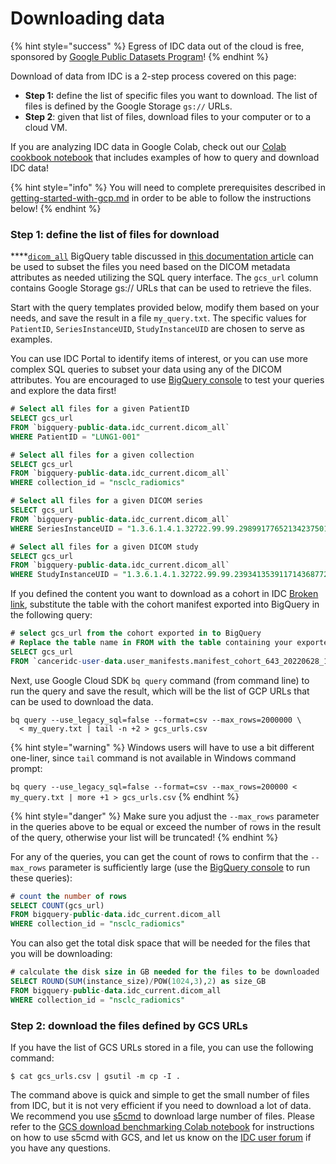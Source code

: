 # Downloading data

{% hint style="success" %}
Egress of IDC data out of the cloud is free, sponsored by [Google Public Datasets Program](https://console.cloud.google.com/marketplace/product/gcp-public-data-idc/nci-idc-data)!&#x20;
{% endhint %}

Download of data from IDC is a 2-step process covered on this page:

* **Step 1:** define the list of specific files you want to download. The list of files is defined by the Google Storage `gs://` URLs.&#x20;
* **Step 2**: given that list of files, download files to your computer or to a cloud VM.&#x20;

If you are analyzing IDC data in Google Colab, check out our [Colab cookbook notebook](https://github.com/ImagingDataCommons/IDC-Examples/blob/master/notebooks/cookbook.ipynb) that includes examples of how to query and download IDC data!

{% hint style="info" %}
You will need to complete prerequisites described in [getting-started-with-gcp.md](../introduction/getting-started-with-gcp.md "mention") in order to be able to follow the instructions below!
{% endhint %}

### Step 1: define the list of files for download&#x20;

****[`dicom_all`](https://console.cloud.google.com/bigquery?p=bigquery-public-data\&d=idc\_current\&t=dicom\_all\&page=table) BigQuery table discussed in [this documentation article](https://learn.canceridc.dev/data/organization-of-data/files-and-metadata#bigquery-tables) can be used to subset the files you need based on the DICOM metadata attributes as needed utilizing the SQL query interface. The `gcs_url` column contains Google Storage gs:// URLs that can be used to retrieve the files.

Start with the query templates provided below, modify them based on your needs, and save the result in a file `my_query.txt`. The specific values for `PatientID`, `SeriesInstanceUID`, `StudyInstanceUID` are chosen to serve as examples.&#x20;

You can use IDC Portal to identify items of interest, or you can use more complex SQL queries to subset your data using any of the DICOM attributes. You are encouraged to use [BigQuery console](https://console.cloud.google.com/bigquery) to test your queries and explore the data first!

```sql
# Select all files for a given PatientID
SELECT gcs_url
FROM `bigquery-public-data.idc_current.dicom_all`
WHERE PatientID = "LUNG1-001"
```

```sql
# Select all files for a given collection
SELECT gcs_url
FROM `bigquery-public-data.idc_current.dicom_all`
WHERE collection_id = "nsclc_radiomics"
```

```sql
# Select all files for a given DICOM series
SELECT gcs_url
FROM `bigquery-public-data.idc_current.dicom_all`
WHERE SeriesInstanceUID = "1.3.6.1.4.1.32722.99.99.298991776521342375010861296712563382046"
```

```sql
# Select all files for a given DICOM study
SELECT gcs_url
FROM `bigquery-public-data.idc_current.dicom_all`
WHERE StudyInstanceUID = "1.3.6.1.4.1.32722.99.99.239341353911714368772597187099978969331"
```

If you defined the content you want to download as a cohort in IDC [Broken link](broken-reference "mention"), substitute the table with the cohort manifest exported into BigQuery in the following query:

```sql
# select gcs_url from the cohort exported in to BigQuery
# Replace the table name in FROM with the table containing your exported manifest!
SELECT gcs_url
FROM `canceridc-user-data.user_manifests.manifest_cohort_643_20220628_165636`
```

Next, use Google Cloud SDK `bq query` command (from command line) to run the query and save the result, which will be the list of GCP URLs that can be used to download the data.

```shell
bq query --use_legacy_sql=false --format=csv --max_rows=2000000 \
  < my_query.txt | tail -n +2 > gcs_urls.csv
```

{% hint style="warning" %}
Windows users will have to use a bit different one-liner, since `tail` command is not available in Windows command prompt:

`bq query --use_legacy_sql=false --format=csv --max_rows=200000 < my_query.txt | more +1 > gcs_urls.csv`
{% endhint %}

{% hint style="danger" %}
Make sure you adjust the `--max_rows` parameter in the queries above to be equal or exceed the number of rows in the result of the query, otherwise your list will be truncated!
{% endhint %}

For any of the queries, you can get the count of rows to confirm that the `--max_rows` parameter is sufficiently large (use the [BigQuery console](https://console.cloud.google.com/bigquery) to run these queries):

```sql
# count the number of rows
SELECT COUNT(gcs_url) 
FROM bigquery-public-data.idc_current.dicom_all 
WHERE collection_id = "nsclc_radiomics"
```

You can also get the total disk space that will be needed for the files that you will be downloading:

```sql
# calculate the disk size in GB needed for the files to be downloaded
SELECT ROUND(SUM(instance_size)/POW(1024,3),2) as size_GB 
FROM bigquery-public-data.idc_current.dicom_all 
WHERE collection_id = "nsclc_radiomics"
```

### Step 2: download the files defined by GCS URLs

If you have the list of GCS URLs stored in a file, you can use the following command:

```shell-session
$ cat gcs_urls.csv | gsutil -m cp -I .
```

The command above is quick and simple to get the small number of files from IDC, but it is not very efficient if you need to download a lot of data. We recommend you use [s5cmd](https://github.com/peak/s5cmd) to download large number of files. Please refer to the [GCS download benchmarking Colab notebook](https://github.com/ImagingDataCommons/IDC-Examples/blob/master/notebooks/download\_benchmarking.ipynb) for instructions on how to use s5cmd with GCS, and let us know on the [IDC user forum](https://discourse.canceridc.dev/) if you have any questions.

